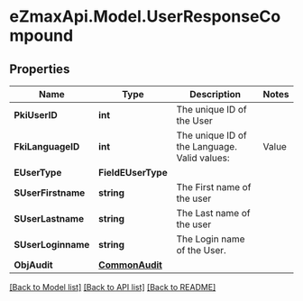 
# eZmaxApi.Model.UserResponseCompound

## Properties

Name | Type | Description | Notes
------------ | ------------- | ------------- | -------------
**PkiUserID** | **int** | The unique ID of the User | 
**FkiLanguageID** | **int** | The unique ID of the Language.  Valid values:  |Value|Description| |-|-| |1|French| |2|English| | 
**EUserType** | **FieldEUserType** |  | 
**SUserFirstname** | **string** | The First name of the user | 
**SUserLastname** | **string** | The Last name of the user | 
**SUserLoginname** | **string** | The Login name of the User. | 
**ObjAudit** | [**CommonAudit**](CommonAudit.md) |  | 

[[Back to Model list]](../README.md#documentation-for-models)
[[Back to API list]](../README.md#documentation-for-api-endpoints)
[[Back to README]](../README.md)

